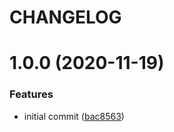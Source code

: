 # CHANGELOG

# 1.0.0 (2020-11-19)


### Features

* initial commit ([bac8563](https://github.com/leepowelldev/eslint-find-removed-rules/commit/bac8563962aebbf91d2ae31387c9e14f74a4a130))
